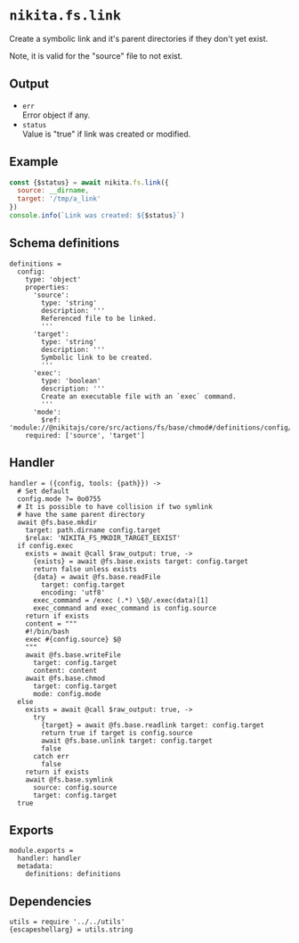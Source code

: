 
# `nikita.fs.link`

Create a symbolic link and it's parent directories if they don't yet
exist.

Note, it is valid for the "source" file to not exist.

## Output

* `err`   
  Error object if any.   
* `status`   
  Value is "true" if link was created or modified.   

## Example

```js
const {$status} = await nikita.fs.link({
  source: __dirname,
  target: '/tmp/a_link'
})
console.info(`Link was created: ${$status}`)
```

## Schema definitions

    definitions =
      config:
        type: 'object'
        properties:
          'source':
            type: 'string'
            description: '''
            Referenced file to be linked.
            '''
          'target':
            type: 'string'
            description: '''
            Symbolic link to be created.
            '''
          'exec':
            type: 'boolean'
            description: '''
            Create an executable file with an `exec` command.
            '''
          'mode':
            $ref: 'module://@nikitajs/core/src/actions/fs/base/chmod#/definitions/config/properties/mode'
        required: ['source', 'target']

## Handler

    handler = ({config, tools: {path}}) ->
      # Set default
      config.mode ?= 0o0755
      # It is possible to have collision if two symlink
      # have the same parent directory
      await @fs.base.mkdir
        target: path.dirname config.target
        $relax: 'NIKITA_FS_MKDIR_TARGET_EEXIST'
      if config.exec
        exists = await @call $raw_output: true, ->
          {exists} = await @fs.base.exists target: config.target
          return false unless exists
          {data} = await @fs.base.readFile
            target: config.target
            encoding: 'utf8'
          exec_command = /exec (.*) \$@/.exec(data)[1]
          exec_command and exec_command is config.source
        return if exists
        content = """
        #!/bin/bash
        exec #{config.source} $@
        """
        await @fs.base.writeFile
          target: config.target
          content: content
        await @fs.base.chmod
          target: config.target
          mode: config.mode
      else
        exists = await @call $raw_output: true, ->
          try
            {target} = await @fs.base.readlink target: config.target
            return true if target is config.source
            await @fs.base.unlink target: config.target
            false
          catch err
            false
        return if exists
        await @fs.base.symlink
          source: config.source
          target: config.target
      true

## Exports

    module.exports =
      handler: handler
      metadata:
        definitions: definitions

## Dependencies

    utils = require '../../utils'
    {escapeshellarg} = utils.string
